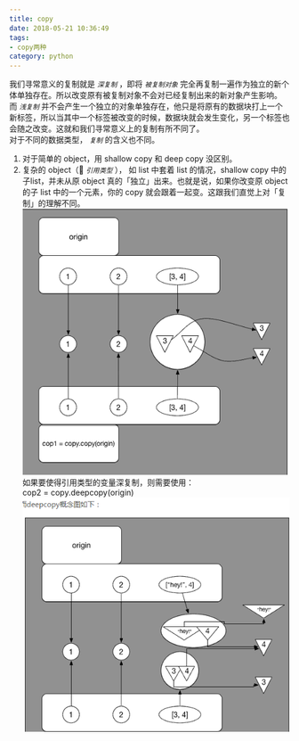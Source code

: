 ```yaml
---
title: copy
date: 2018-05-21 10:36:49
tags:
- copy两种
category: python
---
```

我们寻常意义的复制就是 *`深复制`* ，即将 *`被复制对象`* 完全再复制一遍作为独立的新个体单独存在。所以改变原有被复制对象不会对已经复制出来的新对象产生影响。  
而 *`浅复制`* 并不会产生一个独立的对象单独存在，他只是将原有的数据块打上一个新标签，所以当其中一个标签被改变的时候，数据块就会发生变化，另一个标签也会随之改变。这就和我们寻常意义上的复制有所不同了。  
对于不同的数据类型， *`复制`* 的含义也不同。  
1. 对于简单的 object，用 shallow copy 和 deep copy 没区别。
2. 复杂的 object（ *`引用类型`* ）， 如 list 中套着 list 的情况，shallow copy 中的 子list，并未从原 object 真的「独立」出来。也就是说，如果你改变原 object 的子 list 中的一个元素，你的 copy 就会跟着一起变。这跟我们直觉上对「复制」的理解不同。  
![](/images/python/python-01.png)  
如果要使得引用类型的变量深复制，则需要使用：  
cop2 = copy.deepcopy(origin)  
![](/images/python/python-02.png)